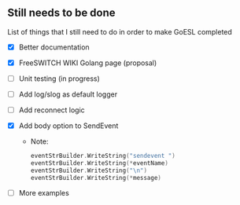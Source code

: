 ## Still needs to be done

List of things that I still need to do in order to make GoESL completed

- [x] Better documentation
- [x] FreeSWITCH WIKI Golang page (proposal)
- [ ] Unit testing (in progress)
- [ ] Add log/slog as default logger
- [ ] Add reconnect logic
- [x] Add body option to SendEvent
    - Note:
        ```go
        eventStrBuilder.WriteString("sendevent ")
	    eventStrBuilder.WriteString(*eventName)
	    eventStrBuilder.WriteString("\n")
	    eventStrBuilder.WriteString(*message)
        ```
- [ ] More examples


